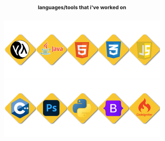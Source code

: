 <!-- tools/languages -->

<h3 align="center">languages/tools that i've worked on</h3>
<br>
<div align="center">
    <img src="resources/row1.png"><br>
    <img src="resources/row2.png"><br>
</div>
